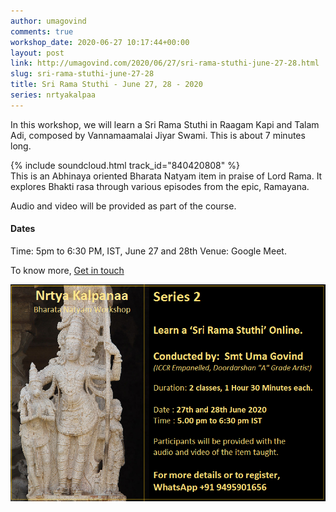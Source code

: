 ```yaml
---
author: umagovind
comments: true
workshop_date: 2020-06-27 10:17:44+00:00
layout: post
link: http://umagovind.com/2020/06/27/sri-rama-stuthi-june-27-28.html
slug: sri-rama-stuthi-june-27-28
title: Sri Rama Stuthi - June 27, 28 - 2020
series: nrtyakalpaa
---
```


In this workshop, we will learn a Sri Rama Stuthi in Raagam Kapi and Talam Adi, composed by Vannamaamalai Jiyar Swami. This is about 7 minutes long.

{% include soundcloud.html track_id="840420808"  %}
<br/>
This is an Abhinaya oriented Bharata Natyam item in praise of Lord Rama. It explores Bhakti rasa through various episodes from the epic, Ramayana.

Audio and video will be provided as part of the course.

#### Dates
Time: 5pm to 6:30 PM, IST, June 27 and 28th
Venue: Google Meet.

To know more, [Get in touch](/contact)

![](/assets/images/nrtya_kalpanaa_2.png)
